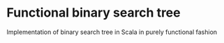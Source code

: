 Functional binary search tree
=====

Implementation of binary search tree in Scala in purely functional fashion
